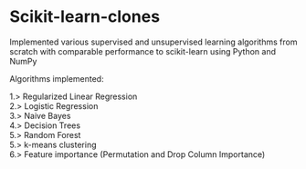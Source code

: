# Scikit-learn-clones

Implemented various supervised and unsupervised learning algorithms from scratch with
comparable performance to scikit-learn using Python and NumPy

Algorithms implemented:

1.> Regularized Linear Regression <br>
2.> Logistic Regression <br>
3.> Naive Bayes<br>
4.> Decision Trees<br>
5.> Random Forest<br>
5.> k-means clustering <br>
6.> Feature importance (Permutation and Drop Column Importance)<br>


